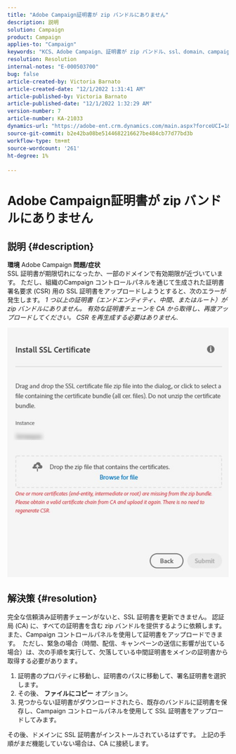 ```yaml
---
title: "Adobe Campaign証明書が zip バンドルにありません"
description: 説明
solution: Campaign
product: Campaign
applies-to: "Campaign"
keywords: "KCS、Adobe Campaign、証明書が zip バンドル、ssl、domain、campaign コントロールパネルにありません"
resolution: Resolution
internal-notes: "E-000503700"
bug: false
article-created-by: Victoria Barnato
article-created-date: "12/1/2022 1:31:41 AM"
article-published-by: Victoria Barnato
article-published-date: "12/1/2022 1:32:29 AM"
version-number: 7
article-number: KA-21033
dynamics-url: "https://adobe-ent.crm.dynamics.com/main.aspx?forceUCI=1&pagetype=entityrecord&etn=knowledgearticle&id=b86b4de6-1771-ed11-9561-6045bd006a22"
source-git-commit: b2e42ba08be5144682216627be484cb77d77bd3b
workflow-type: tm+mt
source-wordcount: '261'
ht-degree: 1%

---
```


# Adobe Campaign証明書が zip バンドルにありません

## 説明 {#description}

<b>環境</b>
Adobe Campaign
<b>問題/症状</b>
 <br>
SSL 証明書が期限切れになったか、一部のドメインで有効期限が近づいています。 ただし、組織のCampaign コントロールパネルを通じて生成された証明書署名要求 (CSR) 用の SSL 証明書をアップロードしようとすると、次のエラーが発生します。 *1 つ以上の証明書（エンドエンティティ、中間、またはルート）が zip バンドルにありません。 有効な証明書チェーンを CA から取得し、再度アップロードしてください。 CSR を再生成する必要はありません*.


![](assets/___b96b4de6-1771-ed11-9561-6045bd006a22___.png)


## 解決策 {#resolution}


完全な信頼済み証明書チェーンがないと、SSL 証明書を更新できません。 認証局 (CA) に、すべての証明書を含む zip バンドルを提供するように依頼します。また、Campaign コントロールパネルを使用して証明書をアップロードできます。  ただし、緊急の場合（時間、配信、キャンペーンの送信に影響が出ている場合）は、次の手順を実行して、欠落している中間証明&#x200B;書をメ&#x200B;インの証明書から取得する必要がありま&#x200B;す&#x200B;。

1. 証明書のプロパティに移動し、証明書のパスに移動して、署名証明書を選択します。
2. その後、 <b>ファイルにコピー</b> オプション。
3. 見つからない証明書がダウンロードされたら、既存のバンドルに証明書を保存し、Campaign コントロールパネルを使用して SSL 証明書をアップロードしてみます。


その後、ドメインに SSL 証明書がインストールされているはずです。 上記の手順がまだ機能していない場合は、CA に接続します。

